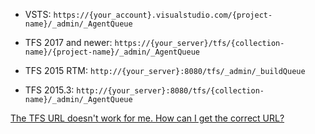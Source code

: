 * VSTS: `https://{your_account}.visualstudio.com/{project-name}/_admin/_AgentQueue`

* TFS 2017 and newer: `https://{your_server}/tfs/{collection-name}/{project-name}/_admin/_AgentQueue`

* TFS 2015 RTM: `http://{your_server}:8080/tfs/_admin/_buildQueue`

* TFS 2015.3: `http://{your_server}:8080/tfs/{collection-name}/_admin/_AgentQueue`

[The TFS URL doesn't work for me. How can I get the correct URL?](../../../../security/websitesettings.md)
